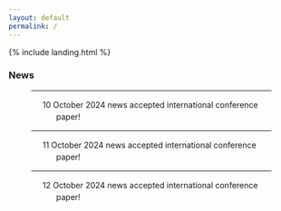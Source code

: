 ```yaml
---
layout: default
permalink: /
---
```


{% include landing.html %}
<br>
<!-- NEWS -->
<h3>News</h3>
<div id="newsContent" style="max-width: 800px; margin: 0 auto; padding: 0 40px;">
    <ul style="list-style-type: none; padding-left: 0;">
        <li class="news-item" style="line-height: 1.5;">
            <hr id="line1">
            <i class="fas fa-angle-down" style="cursor: pointer; margin-right: 10px;" onclick="toggleDescription('desc1')"></i>
            <span class="news-title" onclick="toggleDescription('desc1')" style="cursor: pointer;">10 October 2024 news accepted international conference paper!</span>
            <div id="desc1" class="description" style="display: none; margin-left: 20px;">
                * description for 10 October 2024 news
            </div>
        </li>
        <li class="news-item" style="line-height: 1.5;">
            <hr id="line2">
            <i class="fas fa-angle-down" style="cursor: pointer; margin-right: 10px;" onclick="toggleDescription('desc2')"></i>
            <span class="news-title" onclick="toggleDescription('desc2')" style="cursor: pointer;">11 October 2024 news accepted international conference paper!</span>
            <div id="desc2" class="description" style="display: none; margin-left: 20px;">
                * description for 11 October 2024 news
            </div>
        </li>
        <li class="news-item" style="line-height: 1.5;">
            <hr id="line3">
            <i class="fas fa-angle-down" style="cursor: pointer; margin-right: 10px;" onclick="toggleDescription('desc3')"></i>
            <span class="news-title" onclick="toggleDescription('desc3')" style="cursor: pointer;">12 October 2024 news accepted international conference paper!</span>
            <div id="desc3" class="description" style="display: none; margin-left: 20px;">
                * description for 12 October 2024 news
            </div>
        </li>
    </ul>
</div>

<style>
    .news-title {
        display: inline-block;
        text-indent: -24px;  /* 아이콘 크기만큼 음수 값으로 들여쓰기 조정 */
        padding-left: 34px;  /* 아이콘과 텍스트 사이에 여백을 주기 위해 padding 추가 */
        vertical-align: top;
    }
</style>

<script>
    function toggleDescription(descId) {
        var description = document.getElementById(descId);
        var icon = document.querySelector("[onclick=\"toggleDescription('" + descId + "')\"]");

        if (description.style.display === "none") {
            description.style.display = "block";
            icon.classList.remove('fa-angle-down');
            icon.classList.add('fa-angle-up');
        } else {
            description.style.display = "none";
            icon.classList.remove('fa-angle-up');
            icon.classList.add('fa-angle-down');
        }
    }
</script>


<br> 